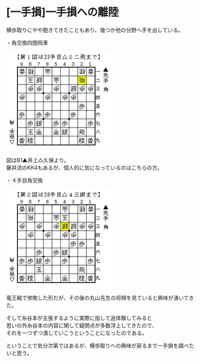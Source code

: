 # [一手損]一手損への離陸  

横歩取りにやや飽きてきたこともあり、幾つか他の分野へ手を出している。  

・角交換四間飛車  

![](images/20130330035114.png)  

図はB1▲井上△久保より。  
藤井流のKK4もあるが、個人的に気になっているのはこちらの方。  

・４手目角交換  

![](images/20130330035113.png)  

竜王戦で惨敗した形だが、その後の丸山先生の将棋を見ていると興味が湧いてきた。  

そして糸谷本が主張するように実際に指して追体験してみると  
思いの外糸谷本の内容に関して疑問点が多数浮上してきたので、  
それを一つずつ潰していこうということになったのである。  

ということで気分次第ではあるが、横歩取りへの興味が戻るまで一手損を調べたいと思う。  
